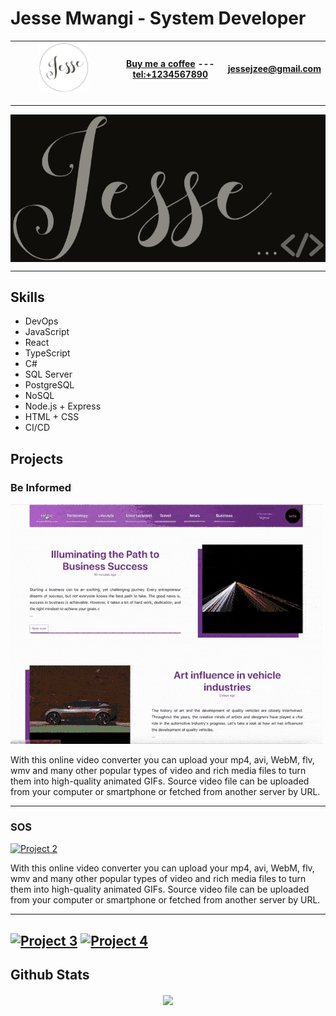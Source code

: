 # Jesse Mwangi - System Developer

| <img src='./logo.png' width='50%'> | [Buy me a coffee](https://www.buymeacoffee.com/yourname) ---  [tel:+1234567890](tel:+1234567890) | [jessejzee@gmail.com](mailto:jessejzee@gmail.com)
| --- | --- | --- |


---

<div style='background:black; width:100%; display:flex; flex-direction:column;border-radius:8px'>
<img src='./Jesse-black.png'>
</div>

---

## Skills

- DevOps
- JavaScript
- React
- TypeScript
- C#
- SQL Server
- PostgreSQL
- NoSQL
- Node.js + Express
- HTML + CSS
- CI/CD

## Projects

### Be Informed

[![Project 1](./beinformed.gif)](path/to/project/1)

With this online video converter you can upload your mp4, avi, WebM, flv, wmv and many other popular types of video and rich media files to turn them into high-quality animated GIFs. Source video file can be uploaded from your computer or smartphone or fetched from another server by URL.

---

### SOS

[![Project 2](./sos.gif)](path/to/project/2)

With this online video converter you can upload your mp4, avi, WebM, flv, wmv and many other popular types of video and rich media files to turn them into high-quality animated GIFs. Source video file can be uploaded from your computer or smartphone or fetched from another server by URL.

---

[![Project 3](path/to/project/3.gif)](path/to/project/3) [![Project 4](path/to/project/4.gif)](path/to/project/4)
---
## Github Stats  
<div align="center"><img src="https://github-readme-stats.vercel.app/api?username=jessemwangi&show_icons=true&count_private=true&hide_border=true" align="center" /></div> 